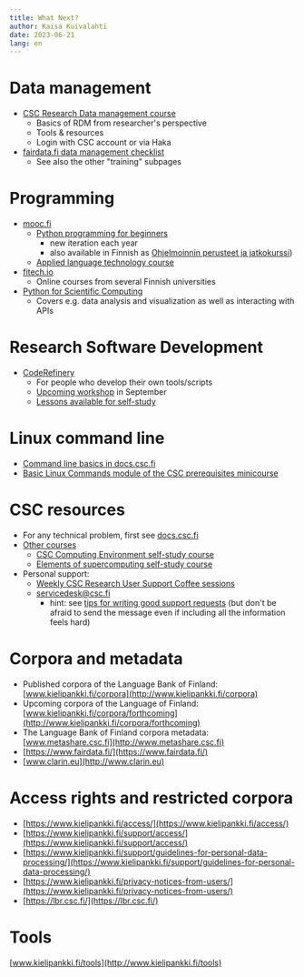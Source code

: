 ```yaml
---
title: What Next?
author: Kaisa Kuivalahti
date: 2023-06-21
lang: en
---
```


# Data management
- [CSC Research Data management course](https://e-learn.csc.fi/enrol/index.php?id=63&pk_vid=771a784c30981fee16865548663d423e)
  - Basics of RDM from researcher's perspective
  - Tools & resources
  - Login with CSC account or via Haka
- [fairdata.fi data management checklist](https://www.fairdata.fi/en/data-management-checklist/)
  - See also the other "training" subpages

# Programming
- [mooc.fi](https://www.mooc.fi/en/#courses)
  - [Python programming for beginners](https://programming-23.mooc.fi/)
    - new iteration each year
    - also available in Finnish as [Ohjelmoinnin perusteet ja jatkokurssi](https://ohjelmointi-23.mooc.fi/))
  - [Applied language technology course](https://applied-language-technology.mooc.fi/html/index.html)
- [fitech.io](https://fitech.io)
  - Online courses from several Finnish universities
- [Python for Scientific Computing](https://aaltoscicomp.github.io/python-for-scicomp/)
  - Covers e.g. data analysis and visualization as well as interacting with APIs

# Research Software Development
- [CodeRefinery](https://coderefinery.org/)
  - For people who develop their own tools/scripts
  - [Upcoming workshop](https://coderefinery.org/workshops/upcoming/) in September
  - [Lessons available for self-study](https://coderefinery.org/lessons/from-coderefinery/)

# Linux command line
- [Command line basics in docs.csc.fi](https://docs.csc.fi/support/tutorials/env-guide/)
- [Basic Linux Commands module of the CSC prerequisites minicourse](https://e-learn.csc.fi/course/view.php?id=75)

# CSC resources
- For any technical problem, first see [docs.csc.fi](https://docs.csc.fi/)
- [Other courses](https://www.csc.fi/training)
  - [CSC Computing Environment self-study course](https://ssl.eventilla.com/csccompenvselflearn)
  - [Elements of supercomputing self-study course](https://ssl.eventilla.com/event/mlOk6)
- Personal support:
  - [Weekly CSC Research User Support Coffee sessions](https://ssl.eventilla.com/usersupportcoffee/EN)
  - servicedesk@csc.fi
    - hint: see [tips for writing good support requests](https://docs.csc.fi/support/contact/) (but don't be afraid to send the message even if including all the information feels hard)

# Corpora and metadata
- Published corpora of the Language Bank of Finland: [www.kielipankki.fi/corpora](http://www.kielipankki.fi/corpora)
- Upcoming corpora of the Language of Finland: [www.kielipankki.fi/corpora/forthcoming](http://www.kielipankki.fi/corpora/forthcoming)
- The Language Bank of Finland corpora metadata: [www.metashare.csc.fi](http://www.metashare.csc.fi)
- [https://www.fairdata.fi/](https://www.fairdata.fi/)
- [www.clarin.eu](http://www.clarin.eu)

# Access rights and restricted corpora
- [https://www.kielipankki.fi/access/](https://www.kielipankki.fi/access/)
- [https://www.kielipankki.fi/support/access/](https://www.kielipankki.fi/support/access/)
- [https://www.kielipankki.fi/support/guidelines-for-personal-data-processing/](https://www.kielipankki.fi/support/guidelines-for-personal-data-processing/)
- [https://www.kielipankki.fi/privacy-notices-from-users/](https://www.kielipankki.fi/privacy-notices-from-users/)
- [https://lbr.csc.fi/](https://lbr.csc.fi/)

# Tools
[www.kielipankki.fi/tools](http://www.kielipankki.fi/tools)
